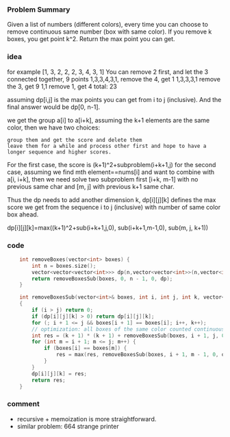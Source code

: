 ### Problem Summary
Given a list of numbers (different colors), every time you can choose to remove continuous same number (box with same color). If you remove k boxes, you get point k^2.
Return the max point you can get.

### idea
for example [1, 3, 2, 2, 2, 3, 4, 3, 1]
You can remove 2 first, and let the 3 connected together, 9 points
1,3,3,4,3,1, remove the 4, get 1
1,3,3,3,1 remove the 3, get 9
1,1 remove 1, get 4 total: 23

assuming dp[i,j] is the max points you can get from i to j (inclusive). And the final answer would be dp[0, n-1].

we get the group a[i] to a[i+k], assuming the k+1 elements are the same color, then we have two choices:

    group them and get the score and delete them
    leave them for a while and process other first and hope to have a longer sequence and higher scores.

For the first case, the score is (k+1)^2+subproblem(i+k+1,j)
for the second case, assuming we find mth element==nums[i] and want to combine with a[i, i+k], then we need solve two subproblem first [i+k, m-1] with no previous same char and [m, j] with previous k+1 same char.

Thus the dp needs to add another dimension k, dp[i][j][k] defines the max score we get from the sequence i to j (inclusive) with number of same color box ahead.

dp[i][j][k]=max((k+1)^2+sub(i+k+1,j,0), sub(i+k+1,m-1,0), sub(m, j, k+1))

### code
```cpp
    int removeBoxes(vector<int> boxes) {
        int n = boxes.size();
        vector<vector<vector<int>>> dp(n,vector<vector<int>>(n,vector<int>(n)));
        return removeBoxesSub(boxes, 0, n - 1, 0, dp);
    }

    int removeBoxesSub(vector<int>& boxes, int i, int j, int k, vector<vector<vector<int>>>& dp) 
    {
        if (i > j) return 0;
        if (dp[i][j][k] > 0) return dp[i][j][k];
        for (; i + 1 <= j && boxes[i + 1] == boxes[i]; i++, k++); 
        // optimization: all boxes of the same color counted continuously from the first box should be grouped together
        int res = (k + 1) * (k + 1) + removeBoxesSub(boxes, i + 1, j, 0, dp);
        for (int m = i + 1; m <= j; m++) {
            if (boxes[i] == boxes[m]) {
                res = max(res, removeBoxesSub(boxes, i + 1, m - 1, 0, dp) + removeBoxesSub(boxes, m, j, k + 1, dp));
            }
        }
        dp[i][j][k] = res;
        return res;
    }
```

### comment
- recursive + memoization is more straightforward.
- similar problem: 664 strange printer

